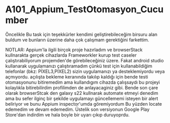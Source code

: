 # A101_Appium_TestOtomasyon_Cucumber
Öncelikle Bu task için teşekkürler kendimi geliştirebileceğim birsuru alan buldum ve bunların üzerine daha çok çalışmam gerektiğini farkettim.

NOTLAR:
Appium'la ilgili birçok proje hazırladım ve browserStack kullnarakta gerçek cihazlarda Frameworkler kurup test caseler çalıştırabiliyorum projemden'de görebileceğiniz üzere.
Fakat android studio kullanarak uygulamanızı çalıştıramadım çünkü test için kullanabildiğim telefonlar (bkz: PİXEL3,PİXEL2) sizin uygulamanızı ya desteklemiyordu veya açmıyordu. 
açılışta bekleme keranında takılıp kaldığı için bende testi otomasyonunu bitiremedim ama kullandıgım cihazda çalışsaydı bu projeyi kolaylıkla bitirebilirdim profilimden de anlayacaginiz gibi.
Bende son çare olarak browserStcak den galaxy s22 kullnarak automate etmeyi denedim ama bu sefer ilginç bir şekilde uygulamayı güncellememi isteyen bir alert beliriyor ve bunu Appium inspector'umda göremiyordum
Bu yüzden locate edemedim ve devam edemedim. Üstelik son versiyonun Google Play Store'dan indirdim ve hala boyle bir uyarı çıkıp duruyoprdu.

